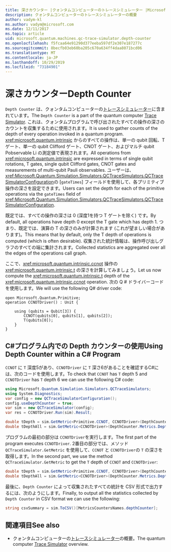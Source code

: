 ```yaml
---
title: 深さカウンター |クォンタムコンピューターのトレースシミュレーター |Microsoft Docs
description: クォンタムコンピューターのトレースシミュレーターの概要
author: vadym-kl
ms.author: vadym@microsoft.com
ms.date: 12/11/2017
ms.topic: article
uid: microsoft.quantum.machines.qc-trace-simulator.depth-counter
ms.openlocfilehash: f5fcaa64e91290d377eeba597df2e307e187277c
ms.sourcegitcommit: 8becfb03eb60ba205c670a634ff4daa8071bcd06
ms.translationtype: MT
ms.contentlocale: ja-JP
ms.lasthandoff: 10/29/2019
ms.locfileid: "73184901"
---
```

# <a name="depth-counter"></a><span data-ttu-id="2daab-103">深さカウンター</span><span class="sxs-lookup"><span data-stu-id="2daab-103">Depth Counter</span></span>

<span data-ttu-id="2daab-104">`Depth Counter` は、クォンタムコンピューターの[トレースシミュレーター](xref:microsoft.quantum.machines.qc-trace-simulator.intro)に含まれています。</span><span class="sxs-lookup"><span data-stu-id="2daab-104">The `Depth Counter` is a part of the quantum computer [Trace Simulator](xref:microsoft.quantum.machines.qc-trace-simulator.intro).</span></span>
<span data-ttu-id="2daab-105">これは、クォンタムプログラムで呼び出されたすべての操作の深さのカウントを収集するために使用されます。</span><span class="sxs-lookup"><span data-stu-id="2daab-105">It is used to gather counts of the depth of every operation invoked in a quantum program.</span></span> <span data-ttu-id="2daab-106"><xref:microsoft.quantum.intrinsic> からのすべての操作は、単一の qubit 回転、T ゲート、単一の qubit Clifford ゲート、CNOT ゲート、およびマルチ qubit Pobservable Li の測定値で表現されます。</span><span class="sxs-lookup"><span data-stu-id="2daab-106">All operations from <xref:microsoft.quantum.intrinsic> are expressed in terms of single qubit rotations, T gates, single qubit Clifford gates, CNOT gates and measurements of multi-qubit Pauli observables.</span></span> <span data-ttu-id="2daab-107">ユーザーは、<xref:Microsoft.Quantum.Simulation.Simulators.QCTraceSimulators.QCTraceSimulatorConfiguration>の [`gateTimes`] フィールドを使用して、各プリミティブ操作の深さを設定できます。</span><span class="sxs-lookup"><span data-stu-id="2daab-107">Users can set the depth for each of the primitive operations via the `gateTimes` field of <xref:Microsoft.Quantum.Simulation.Simulators.QCTraceSimulators.QCTraceSimulatorConfiguration>.</span></span>

<span data-ttu-id="2daab-108">既定では、すべての操作の深さは 0 (深度1を持つ T ゲートを除く) です。</span><span class="sxs-lookup"><span data-stu-id="2daab-108">By default, all operations have depth 0 except the T gate which has depth 1.</span></span> <span data-ttu-id="2daab-109">つまり、既定では、演算の T の深さのみが計算されます (これが望ましい場合があります)。</span><span class="sxs-lookup"><span data-stu-id="2daab-109">This means that by default, only the T depth of operations is computed (which is often desirable).</span></span> <span data-ttu-id="2daab-110">収集された統計情報は、操作呼び出しグラフのすべての端に集計されます。</span><span class="sxs-lookup"><span data-stu-id="2daab-110">Collected statistics are aggregated over all the edges of the operations call graph.</span></span> 

<span data-ttu-id="2daab-111">ここで、<xref:microsoft.quantum.intrinsic.ccnot> 操作の <xref:microsoft.quantum.intrinsic.t> の深さを計算してみましょう。</span><span class="sxs-lookup"><span data-stu-id="2daab-111">Let us now compute the <xref:microsoft.quantum.intrinsic.t> depth of the <xref:microsoft.quantum.intrinsic.ccnot> operation.</span></span> <span data-ttu-id="2daab-112">次の Q # ドライバーコードを使用します。</span><span class="sxs-lookup"><span data-stu-id="2daab-112">We will use the following Q# driver code:</span></span> 

```qsharp
open Microsoft.Quantum.Primitive;
operation CCNOTDriver() : Unit {

    using (qubits = Qubit[3]) {
        CCNOT(qubits[0], qubits[1], qubits[2]);
        T(qubits[0]);
    }
}
```

## <a name="using-depth-counter-within-a-c-program"></a><span data-ttu-id="2daab-113">C#プログラム内での Depth カウンターの使用</span><span class="sxs-lookup"><span data-stu-id="2daab-113">Using Depth Counter within a C# Program</span></span>

<span data-ttu-id="2daab-114">`CCNOT` に `T` 深度5があり、`CCNOTDriver` に `T` 深さ6があることを確認するC#には、次のコードを使用します。</span><span class="sxs-lookup"><span data-stu-id="2daab-114">To check that `CCNOT` has `T` depth 5 and `CCNOTDriver` has `T` depth 6 we can use the following C# code:</span></span>

```csharp 
using Microsoft.Quantum.Simulation.Simulators.QCTraceSimulators;
using System.Diagnostics;
var config = new QCTraceSimulatorConfiguration();
config.useDepthCounter = true;
var sim = new QCTraceSimulator(config);
var res = CCNOTDriver.Run(sim).Result;

double tDepth = sim.GetMetric<Primitive.CCNOT, CCNOTDriver>(DepthCounter.Metrics.Depth);
double tDepthAll = sim.GetMetric<CCNOTDriver>(DepthCounter.Metrics.Depth);
```

<span data-ttu-id="2daab-115">プログラムの最初の部分は `CCNOTDriver`を実行します。</span><span class="sxs-lookup"><span data-stu-id="2daab-115">The first part of the program executes `CCNOTDriver`.</span></span> <span data-ttu-id="2daab-116">2番目の部分では、メソッド `QCTraceSimulator.GetMetric` を使用して、`CCNOT` と `CCNOTDriver`の `T` の深さを取得します。</span><span class="sxs-lookup"><span data-stu-id="2daab-116">In the second part, we use the method `QCTraceSimulator.GetMetric` to get the `T` depth of `CCNOT` and `CCNOTDriver`:</span></span> 

```csharp
double tDepth = sim.GetMetric<Primitive.CCNOT, CCNOTDriver>(DepthCounter.Metrics.Depth);
double tDepthAll = sim.GetMetric<CCNOTDriver>(DepthCounter.Metrics.Depth);
```

<span data-ttu-id="2daab-117">最後に、`Depth Counter` によって収集されたすべての統計を CSV 形式で出力するには、次のようにします。</span><span class="sxs-lookup"><span data-stu-id="2daab-117">Finally, to output all the statistics collected by `Depth Counter` in CSV format we can use the following:</span></span>
```csharp
string csvSummary = sim.ToCSV()[MetricsCountersNames.depthCounter];
```

## <a name="see-also"></a><span data-ttu-id="2daab-118">関連項目</span><span class="sxs-lookup"><span data-stu-id="2daab-118">See also</span></span> ##

- <span data-ttu-id="2daab-119">クォンタムコンピューターの[トレースシミュレーター](xref:microsoft.quantum.machines.qc-trace-simulator.intro)の概要。</span><span class="sxs-lookup"><span data-stu-id="2daab-119">The quantum computer [Trace Simulator](xref:microsoft.quantum.machines.qc-trace-simulator.intro) overview.</span></span>
